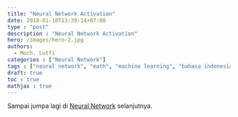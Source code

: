 ```yaml
---
title: "Neural Network Activation"
date: 2018-01-10T13:39:14+07:00
type : "post"
description : "Neural Network Activation"
hero: /images/hero-2.jpg
authors:
  - Moch. Lutfi
categories : ["Neural Network"]
tags : ["neural network", "math", "machine learning", "bahasa indonesia"]
draft: true
toc : true
mathjax : true
---
```


Sampai jumpa lagi di [Neural Network] selanjutnya.

[Neural Network]: /categories/neural-network/